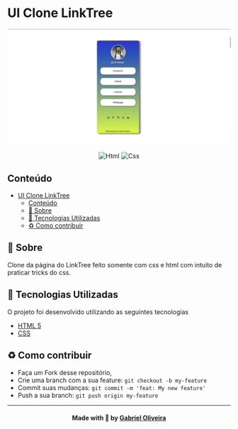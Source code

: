 # UI Clone LinkTree

<p align="center">
<img src=".github/linktree.png" alt="linktree"/>
</p>

<p align="center">
  <img alt="Html" src="https://img.shields.io/badge/Tech-Html-red?style=flat-square">
  <img alt="Css" src="https://img.shields.io/badge/Tech-Css-blue?style=flat-square"><br/>
</p>

## Conteúdo

- [UI Clone LinkTree](#ui-clone-google)
  - [Conteúdo](#conteúdo)
  - [:bookmark: Sobre](#bookmark-sobre)
  - [:rocket: Tecnologias Utilizadas](#rocket-tecnologias-utilizadas)
  - [:recycle: Como contribuir](#recycle-como-contribuir)

<a id="sobre"></a>

## :bookmark: Sobre

Clone da página do LinkTree feito somente com css e html com intuito de praticar tricks do css.

<a id="tecnologias-utilizadas"></a>

## :rocket: Tecnologias Utilizadas

O projeto foi desenvolvido utilizando as seguintes tecnologias

- [HTML 5](https://www.html.com/)
- [CSS](https://www.w3.org/Style/CSS/)

<a id="como-contribuir"></a>

## :recycle: Como contribuir

- Faça um Fork desse repositório,
- Crie uma branch com a sua feature: `git checkout -b my-feature`
- Commit suas mudanças: `git commit -m 'feat: My new feature'`
- Push a sua branch: `git push origin my-feature`

---

<h4 align=center>Made with 💙 by <a href="https://www.linkedin.com/in/gabriel-h-oliveira/">Gabriel Oliveira</a></h4>